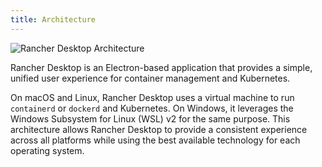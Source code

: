 ```yaml
---
title: Architecture
---
```


<head>
  <link rel="canonical" href="https://docs.rancherdesktop.io/references/architecture"/>
</head>

![Rancher Desktop Architecture](../img/how-it-works-rancher-desktop.svg)

Rancher Desktop is an Electron-based application that provides a simple, unified user experience for container management and Kubernetes.

On macOS and Linux, Rancher Desktop uses a virtual machine to run `containerd` or `dockerd` and Kubernetes. On Windows, it leverages the Windows Subsystem for Linux (WSL) v2 for the same purpose. This architecture allows Rancher Desktop to provide a consistent experience across all platforms while using the best available technology for each operating system.